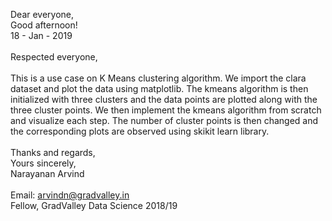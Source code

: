 Dear everyone, <br>
Good afternoon! <br>
18 - Jan - 2019 <br>
<br>
Respected everyone, <br>
<br>
This is a use case on K Means clustering algorithm. We import the clara dataset and plot the data using matplotlib. The kmeans algorithm is then initialized with three clusters and the data points are plotted along with the three cluster points. We then implement the kmeans 
algorithm from scratch and visualize each step. The number of cluster points is then changed and the corresponding plots are observed 
using skikit learn library.
<br>
<br>
Thanks and regards, <br>
Yours sincerely, <br>
Narayanan Arvind
<br>
<br>
Email: arvindn@gradvalley.in <br>
Fellow, GradValley Data Science 2018/19
